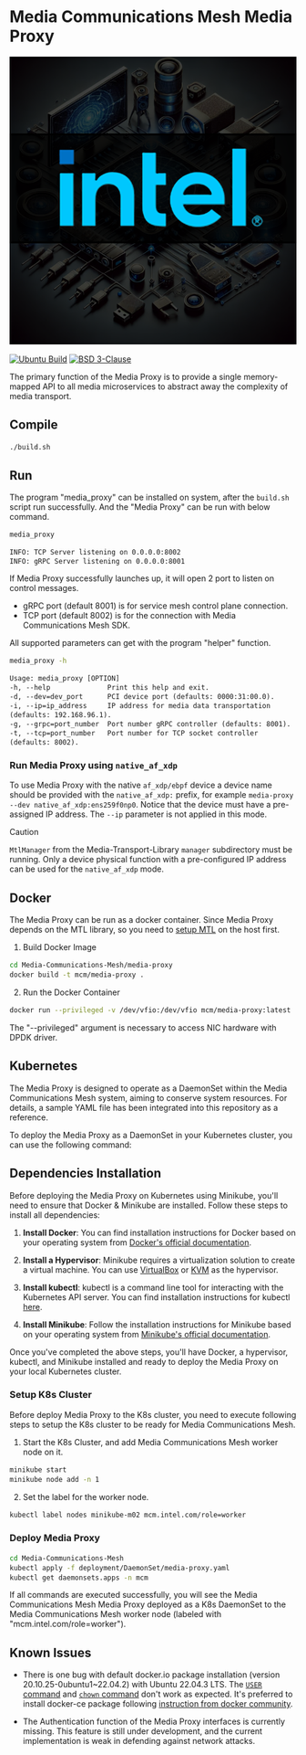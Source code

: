 # Media Communications Mesh Media Proxy

![Media Proxy](../docs/_static/media-proxy-media-communications-mesh-1.png)

[![Ubuntu Build](https://github.com/OpenVisualCloud/Media-Communications-Mesh/actions/workflows/ubuntu-build.yml/badge.svg)](https://github.com/OpenVisualCloud/Media-Communications-Mesh/actions/workflows/ubuntu-build.yml)
[![BSD 3-Clause][license-img]][license]

The primary function of the Media Proxy is to provide a single memory-mapped API to all media microservices to abstract away the complexity of media transport.

## Compile

```bash
./build.sh
```

## Run
The program "media_proxy" can be installed on system, after the `build.sh` script run successfully.
And the "Media Proxy" can be run with below command.

```bash
media_proxy
```
```text
INFO: TCP Server listening on 0.0.0.0:8002
INFO: gRPC Server listening on 0.0.0.0:8001
```

If Media Proxy successfully launches up, it will open 2 port to listen on control messages.
- gRPC port (default 8001) is for service mesh control plane connection.
- TCP port (default 8002) is for the connection with Media Communications Mesh SDK.

All supported parameters can get with the program "helper" function.

```bash
media_proxy -h
```
```text
Usage: media_proxy [OPTION]
-h, --help              Print this help and exit.
-d, --dev=dev_port      PCI device port (defaults: 0000:31:00.0).
-i, --ip=ip_address     IP address for media data transportation (defaults: 192.168.96.1).
-g, --grpc=port_number  Port number gRPC controller (defaults: 8001).
-t, --tcp=port_number   Port number for TCP socket controller (defaults: 8002).
```

### Run Media Proxy using `native_af_xdp`

To use Media Proxy with the native `af_xdp/ebpf` device a device name should be provided with the `native_af_xdp:` prefix, for example `media-proxy --dev native_af_xdp:ens259f0np0`.
Notice that the device must have a pre-assigned IP address. The `--ip` parameter is not applied in this mode.

> [!CAUTION]
> `MtlManager` from the Media-Transport-Library `manager` subdirectory must be running.
> Only a device physical function with a pre-configured IP address can be used for the `native_af_xdp` mode.

## Docker
The Media Proxy can be run as a docker container.
Since Media Proxy depends on the MTL library, so you need to [setup MTL](https://github.com/OpenVisualCloud/Media-Transport-Library/blob/main/doc/run.md) on the host first.

1. Build Docker Image

```bash
cd Media-Communications-Mesh/media-proxy
docker build -t mcm/media-proxy .
```

2. Run the Docker Container

```bash
docker run --privileged -v /dev/vfio:/dev/vfio mcm/media-proxy:latest
```

The "--privileged" argument is necessary to access NIC hardware with DPDK driver.

## Kubernetes
The Media Proxy is designed to operate as a DaemonSet within the Media Communications Mesh system, aiming to conserve system resources. For details, a sample YAML file has been integrated into this repository as a reference.

To deploy the Media Proxy as a DaemonSet in your Kubernetes cluster, you can use the following command:

## Dependencies Installation

Before deploying the Media Proxy on Kubernetes using Minikube, you'll need to ensure that Docker & Minikube are installed. Follow these steps to install all dependencies:

1. **Install Docker**: You can find installation instructions for Docker based on your operating system from [Docker's official documentation](https://docs.docker.com/get-docker/).

2. **Install a Hypervisor**: Minikube requires a virtualization solution to create a virtual machine. You can use [VirtualBox](https://www.virtualbox.org/) or [KVM](https://www.linux-kvm.org/page/Main_Page) as the hypervisor.

3. **Install kubectl**: kubectl is a command line tool for interacting with the Kubernetes API server. You can find installation instructions for kubectl [here](https://kubernetes.io/docs/tasks/tools/install-kubectl/).

4. **Install Minikube**: Follow the installation instructions for Minikube based on your operating system from [Minikube's official documentation](https://minikube.sigs.k8s.io/docs/start/).

Once you've completed the above steps, you'll have Docker, a hypervisor, kubectl, and Minikube installed and ready to deploy the Media Proxy on your local Kubernetes cluster.

### Setup K8s Cluster
Before deploy Media Proxy to the K8s cluster, you need to execute following steps to setup the K8s cluster to be ready for Media Communications Mesh.

1. Start the K8s Cluster, and add Media Communications Mesh worker node on it.

```bash
minikube start
minikube node add -n 1
```

2. Set the label for the worker node.

```bash
kubectl label nodes minikube-m02 mcm.intel.com/role=worker
```

### Deploy Media Proxy

```bash
cd Media-Communications-Mesh
kubectl apply -f deployment/DaemonSet/media-proxy.yaml
kubectl get daemonsets.apps -n mcm
```

If all commands are executed successfully, you will see the Media Communications Mesh Media Proxy deployed as a K8s DaemonSet to the Media Communications Mesh worker node (labeled with "mcm.intel.com/role=worker").

## Known Issues
- There is one bug with default docker.io package installation (version 20.10.25-0ubuntu1~22.04.2) with Ubuntu 22.04.3 LTS. The [`USER` command](https://github.com/moby/moby/issues/46355) and [`chown` command](https://github.com/moby/moby/issues/46161) don't work as expected. It's preferred to install docker-ce package following [instruction from docker community](https://docs.docker.com/engine/install/ubuntu/).

- The Authentication function of the Media Proxy interfaces is currently missing. This feature is still under development, and the current implementation is weak in defending against network attacks.

<!-- References -->
[license-img]: https://img.shields.io/badge/License-BSD_3--Clause-blue.svg
[license]: https://opensource.org/license/bsd-3-clause
